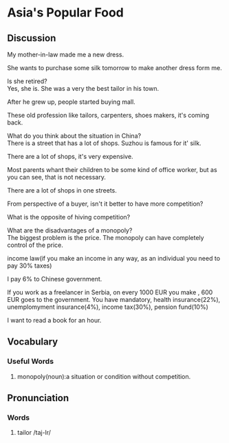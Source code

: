 # Asia's Popular Food
## Discussion
My mother-in-law made me a new dress.  

She wants to purchase some silk tomorrow to make another dress form me.    

Is she retired?  
Yes, she is. She was a very the best tailor in his town.  

After he grew up, people started buying mall.  

These old profession like tailors, carpenters, shoes makers, it's coming back.  

What do you think about the situation in China?  
There is a street that has a lot of shops. Suzhou is famous for it' silk. 

There are a lot of shops, it's very expensive.  

Most parents whant their children to be some kind of office worker, but as you can see, that is not necessary.  

There are a lot of shops in one streets.  

From perspective of a buyer, isn't it better to have more competition?  

What is the opposite of hiving competition?  

What are the disadvantages of a monopoly?  
The biggest problem is the price. The monopoly can have completely control of the price.     

income law(if you make an income in any way, as an individual you need to pay 30% taxes)

I pay 6% to Chinese government.  

If you work as a freelancer in Serbia, on every 1000 EUR you make , 600 EUR goes to the government.  You have mandatory, health insurance(22%), unemplomyment insurance(4%), income tax(30%), pension fund(10%)

I want to read a book for an hour.  

## Vocabulary
### Useful Words
1. monopoly(noun):a situation or condition without competition.

## Pronunciation
### Words
1. tailor /taj-lr/
